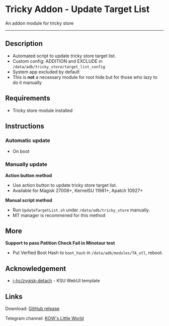 # **Tricky Addon - Update Target List**
An addon module for tricky store

---
## Description
- Automated script to update tricky store target list.
- Custom config: ADDITION and EXCLUDE in `/data/adb/tricky_store/target_list_config`
- System app excluded by default
- This is **not** a necessary module for root hide but for those who lazy to do it manually

## Requirements
- Tricky store module installed

## Instructions
### Automatic update
- On boot

### Manually update
**Action button method**
- Use action button to update tricky store target list.
- Available for Magisk 27008+, KernelSU 11981+, Apatch 10927+

**Manual script method**
- Run `UpdateTargetList.sh` under `/data/adb/tricky_store` manually.
- MT manager is recommened for this method

## More
**Support to pass Patition Check Fail in Minotaur test**
- Put Verfied Boot Hash to `boot_hash` in `/data/adb/modules/TA_utl`, reboot.

## Acknowledgement
- [j-hc/zygisk-detach](https://github.com/j-hc/zygisk-detach) - KSU WebUI template

## Links
Download: [GitHub release](https://github.com/KOWX712/Tricky-Addon-Update-Target-List/releases)

Telegram channel: [KOW's Little World](https://t.me/kowchannel)
